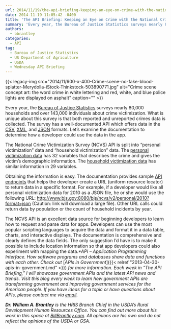 ```yaml
---
url: 2014/11/19/the-api-briefing-keeping-an-eye-on-crime-with-the-national-crime-victimization-survey-api.md
date: 2014-11-19 11:05:42 -0400
title: 'The API Briefing: Keeping an Eye on Crime with the National Crime Victimization Survey API'
summary: 'Every year, the Bureau of Justice Statistics surveys nearly 80,000 households and over 143,000 individuals about crime victimization. What is unique about this survey is that both reported and unreported crimes data is collected. The survey has a well-documented API which offers data in the CSV, XML, and JSON formats. Let&rsquo;s examine the documentation to'
authors:
  - bbrantley
categories:
  - API
tag:
  - Bureau of Justice Statistics
  - US Department of Agriculture
  - USDA
  - Wednesday API Briefing
---
```


{{< legacy-img src="2014/11/600-x-400-Crime-scene-no-fake-blood-splatter-Merydolla-iStock-Thinkstock-503890771.jpg" alt="Crime scene concept art: the word crime in white lettering and red, white, and blue police lights are displayed on asphalt" caption="" >}} 

Every year, the <a href="http://www.bjs.gov/developer/ncvs/index.cfm" target="_blank">Bureau of Justice Statistics</a> surveys nearly 80,000 households and over 143,000 individuals about crime victimization. What is unique about this survey is that both reported and unreported crimes data is collected. The survey has a well-documented API which offers data in the <a href="http://en.wikipedia.org/wiki/Comma-separated_values" target="_blank">CSV</a>, <a href="http://en.wikipedia.org/wiki/XML" target="_blank">XML</a>, and <a href="http://en.wikipedia.org/wiki/JSON" target="_blank">JSON</a> formats. Let’s examine the documentation to determine how a developer could use the data in the app.

The National Crime Victimization Survey (NCVS) API is split into “personal victimization” data and “household victimization” data. The <a href="http://www.bjs.gov/developer/ncvs/personalFields.cfm" target="_blank">personal victimization data</a> has 32 variables that describes the crime and gives the victim’s demographic information. The <a href="http://www.bjs.gov/developer/ncvs/householdFields.cfm" target="_blank">household victimization data</a> has similar information in 29 variables.

Obtaining the information is easy. The documentation provides sample <a href="http://www.bjs.gov/developer/ncvs/developers.cfm" target="_blank">API endpoints</a> that helps the developer create a URL (uniform resource locator) to return data in a specific format. For example, if a developer would like all personal victimization data for 2010 as a JSON file, he or she would use the following URL: <http://www.bjs.gov:8080/bjs/ncvs/v2/personal/2010?format=json> (Caution: link will download a large file). Other URL calls could return data by population or the count of household incidents by year.

The NCVS API is an excellent data source for beginning developers to learn how to request and parse data for apps. Developers can use the most popular scripting languages to acquire the data and format it in a data table, charts, and interactive displays. The documentation is comprehensive and clearly defines the data fields. The only suggestion I&#8217;d have is to make it possible to include location information so that app developers could also experiment with mapping the data._*API – Application Programming Interface. How software programs and databases share data and functions with each other. Check out_ [_APIs in Government_]({{< relref "2013-04-30-apis-in-government.md" >}}) _for more information._
_Each week in “The API Briefing,” I will showcase government APIs and the latest API news and trends. Visit this blog every week to learn how government APIs are transforming government and improving government services for the American people. If you have ideas for a topic or have questions about APIs, please contact me via_ [_email_](mailto:Bill.Brantley@wdc.usda.gov)_._

**_Dr. William A. Brantley_** _is the HRIS Branch Chief in the USDA’s Rural Development Human Resources Office. You can find out more about his work in this space at_ [_BillBrantley.com_](http://billbrantley.com/)_. All opinions are his own and do not reflect the opinions of the USDA or GSA._
